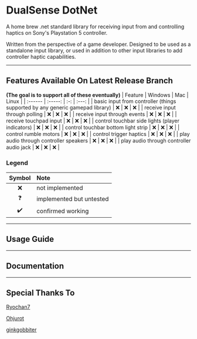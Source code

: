 # DualSense DotNet
A home brew .net standard library for receiving input from and controlling haptics on Sony's Playstation 5 controller.

Written from the perspective of a game developer. Designed to be used as a standalone input library, or used in addition to other input libraries to add controller haptic capabilities.

---

## Features Available On Latest Release Branch 
**(The goal is to support all of these eventually)**
| Feature | Windows | Mac | Linux |
| :------ | :-----: | :-: | :---: |
| basic input from controller (things supported by any generic gamepad library) | ❌ | ❌ | ❌ |
| receive input through polling | ❌ | ❌ | ❌ |
| receive input through events | ❌ | ❌ | ❌ |
| receive touchpad input | ❌ | ❌ | ❌ |
| control touchbar side lights (player indicators) | ❌ | ❌ | ❌ |
| control touchbar bottom light strip | ❌ | ❌ | ❌ |
| control rumble motors | ❌ | ❌ | ❌ |
| control trigger haptics | ❌ | ❌ | ❌ |
| play audio through controller speakers | ❌ | ❌ | ❌ |
| play audio through controller audio jack | ❌ | ❌ | ❌ |

### Legend
| Symbol | Note |
| :----: | :--- |
| ❌ | not implemented |
| ❓ | implemented but untested |
| ✔️ | confirmed working |
    
---

## Usage Guide

---

## Documentation

---

## Special Thanks To
[Ryochan7](https://github.com/Ryochan7)

[Ohjurot](https://github.com/Ohjurot)

[ginkgobbiter](https://www.reddit.com/r/gamedev/comments/jumvi5/dualsense_haptics_leds_and_more_hid_output_report/)